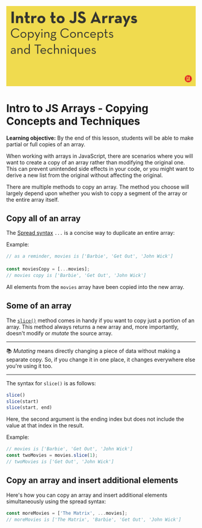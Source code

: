 ![Hero image](./assets/hero.png)

# Intro to JS Arrays - Copying Concepts and Techniques

**Learning objective:** By the end of this lesson, students will be able to make partial or full copies of an array.

When working with arrays in JavaScript, there are scenarios where you will want to create a copy of an array rather than modifying the original one. This can prevent unintended side effects in your code, or you might want to derive a new list from the original without affecting the original.

There are multiple methods to copy an array. The method you choose will largely depend upon whether you wish to copy a segment of the array or the entire array itself.

## Copy all of an array

The [Spread syntax](https://developer.mozilla.org/en-US/docs/Web/JavaScript/Reference/Operators/Spread_syntax) `...` is a concise way to duplicate an entire array:

Example:

```js
// as a reminder, movies is ['Barbie', 'Get Out', 'John Wick']

const moviesCopy = [...movies];
// movies copy is ['Barbie', 'Get Out', 'John Wick']
```
All elements from the `movies` array have been copied into the new array.

## Some of an array

The [`slice()`](https://developer.mozilla.org/en-US/docs/Web/JavaScript/Reference/Global_Objects/Array/slice) method comes in handy if you want to copy just a portion of an array. This method always returns a new array and, more importantly, doesn't modify or *mutate* the source array.

___
:books: *Mutating* means directly changing a piece of data without making a separate copy. So, if you change it in one place, it changes everywhere else you're using it too.
___

The syntax for `slice()` is as follows:

```js
slice()
slice(start)
slice(start, end)
```

Here, the second argument is the ending index but does not include the value at that index in the result.

Example:

```js
// movies is ['Barbie', 'Get Out', 'John Wick']
const twoMovies = movies.slice(1);
// twoMovies is ['Get Out', 'John Wick']
```

## Copy an array and insert additional elements

Here's how you can copy an array and insert additional elements simultaneously using the spread syntax:

```js
const moreMovies = ['The Matrix', ...movies];
// moreMovies is ['The Matrix', 'Barbie', 'Get Out', 'John Wick']
```
